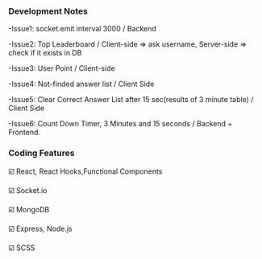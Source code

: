 ### Development Notes

-Issue1: socket.emit interval 3000 / Backend

-Issue2: Top Leaderboard / Client-side => ask username, Server-side => check if it exists in DB

-Issue3: User Point / Client-side

-Issue4: Not-finded answer list / Client Side

-Issue5: Clear Correct Answer List after 15 sec(results of 3 minute table) / Client Side

-Issue6: Count Down Timer, 3 Minutes and 15 seconds / Backend + Frontend.


### Coding Features

☑️ React, React Hooks,Functional Components

☑️ Socket.io

☑️ MongoDB

☑️ Express, Node.js

☑️ SCSS

